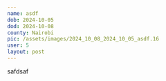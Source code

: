 ```yaml
---
name: asdf
dob: 2024-10-05
dod: 2024-10-08
county: Nairobi
pic: /assets/images/2024_10_08_2024_10_05_asdf.16
user: 5
layout: post
---
```

<p class='py-2'></p><p class='py-2'></p><p class='py-2'>safdsaf</p>
